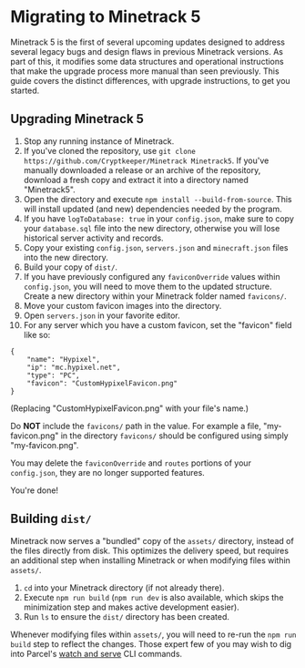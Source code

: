 # Migrating to Minetrack 5
Minetrack 5 is the first of several upcoming updates designed to address several legacy bugs and design flaws in previous Minetrack versions. As part of this, it modifies some data structures and operational instructions that make the upgrade process more manual than seen previously. This guide covers the distinct differences, with upgrade instructions, to get you started.

## Upgrading Minetrack 5
1. Stop any running instance of Minetrack.
2. If you've cloned the repository, use `git clone https://github.com/Cryptkeeper/Minetrack Minetrack5`. If you've manually downloaded a release or an archive of the repository, download a fresh copy and extract it into a directory named "Minetrack5".
3. Open the directory and execute `npm install --build-from-source`. This will install updated (and new) dependencies needed by the program.
4. If you have `logToDatabase: true` in your `config.json`, make sure to copy your `database.sql` file into the new directory, otherwise you will lose historical server activity and records.
5. Copy your existing `config.json`, `servers.json` and `minecraft.json` files into the new directory.
4. Build your copy of `dist/`.
5. If you have previously configured any `faviconOverride` values within `config.json`, you will need to move them to the updated structure. Create a new directory within your Minetrack folder named `favicons/`.
6. Move your custom favicon images into the directory. 
7. Open `servers.json` in your favorite editor.
8. For any server which you have a custom favicon, set the "favicon" field like so:

```
{
	"name": "Hypixel",
	"ip": "mc.hypixel.net",
	"type": "PC",
	"favicon": "CustomHypixelFavicon.png"
}
```
(Replacing "CustomHypixelFavicon.png" with your file's name.)

Do **NOT** include the `favicons/` path in the value. For example a file, "my-favicon.png" in the directory `favicons/` should be configured using simply "my-favicon.png".

You may delete the `faviconOverride` and `routes` portions of your `config.json`, they are no longer supported features.

You're done!

## Building `dist/`
Minetrack now serves a "bundled" copy of the `assets/` directory, instead of the files directly from disk. This optimizes the delivery speed, but requires an additional step when installing Minetrack or when modifying files within `assets/`.

1. `cd` into your Minetrack directory (if not already there).
2. Execute `npm run build` (`npm run dev` is also available, which skips the minimization step and makes active development easier).
3. Run `ls` to ensure the `dist/` directory has been created.

Whenever modifying files within `assets/`, you will need to re-run the `npm run build` step to reflect the changes. Those expert few of you may wish to dig into Parcel's [watch and serve](https://parceljs.org/cli.html#watch) CLI commands.